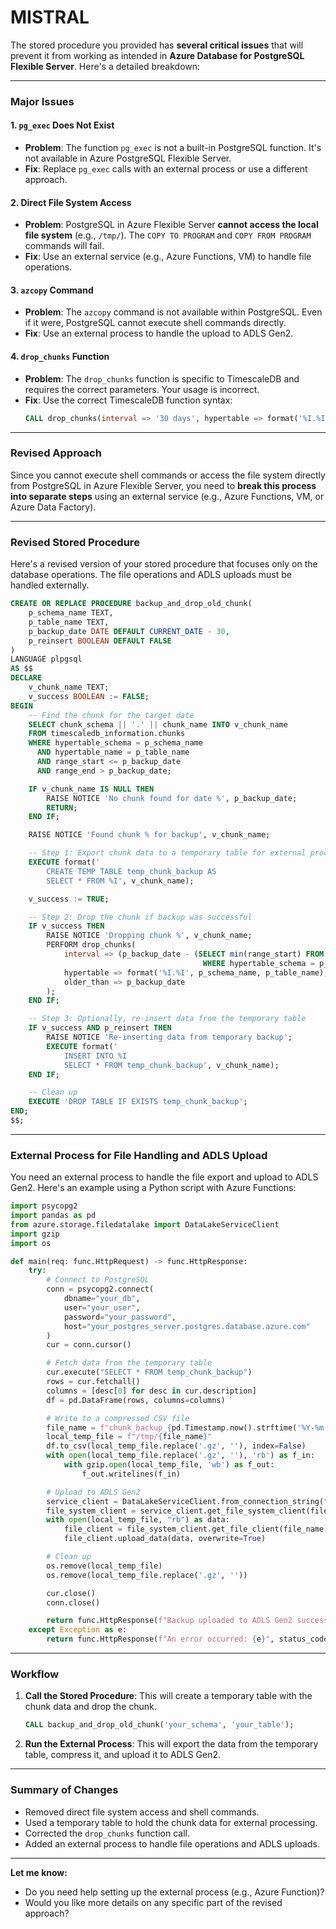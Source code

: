 # MISTRAL

The stored procedure you provided has **several critical issues** that will prevent it from working as intended in **Azure Database for PostgreSQL Flexible Server**. Here's a detailed breakdown:

---

### **Major Issues**

#### **1. `pg_exec` Does Not Exist**
- **Problem**: The function `pg_exec` is not a built-in PostgreSQL function. It's not available in Azure PostgreSQL Flexible Server.
- **Fix**: Replace `pg_exec` calls with an external process or use a different approach.

#### **2. Direct File System Access**
- **Problem**: PostgreSQL in Azure Flexible Server **cannot access the local file system** (e.g., `/tmp/`). The `COPY TO PROGRAM` and `COPY FROM PROGRAM` commands will fail.
- **Fix**: Use an external service (e.g., Azure Functions, VM) to handle file operations.

#### **3. `azcopy` Command**
- **Problem**: The `azcopy` command is not available within PostgreSQL. Even if it were, PostgreSQL cannot execute shell commands directly.
- **Fix**: Use an external process to handle the upload to ADLS Gen2.

#### **4. `drop_chunks` Function**
- **Problem**: The `drop_chunks` function is specific to TimescaleDB and requires the correct parameters. Your usage is incorrect.
- **Fix**: Use the correct TimescaleDB function syntax:
  ```sql
  CALL drop_chunks(interval => '30 days', hypertable => format('%I.%I', p_schema_name, p_table_name));
  ```

---

### **Revised Approach**
Since you cannot execute shell commands or access the file system directly from PostgreSQL in Azure Flexible Server, you need to **break this process into separate steps** using an external service (e.g., Azure Functions, VM, or Azure Data Factory).

---

### **Revised Stored Procedure**
Here's a revised version of your stored procedure that focuses only on the database operations. The file operations and ADLS uploads must be handled externally.

```sql
CREATE OR REPLACE PROCEDURE backup_and_drop_old_chunk(
    p_schema_name TEXT,
    p_table_name TEXT,
    p_backup_date DATE DEFAULT CURRENT_DATE - 30,
    p_reinsert BOOLEAN DEFAULT FALSE
)
LANGUAGE plpgsql
AS $$
DECLARE
    v_chunk_name TEXT;
    v_success BOOLEAN := FALSE;
BEGIN
    -- Find the chunk for the target date
    SELECT chunk_schema || '.' || chunk_name INTO v_chunk_name
    FROM timescaledb_information.chunks
    WHERE hypertable_schema = p_schema_name
      AND hypertable_name = p_table_name
      AND range_start <= p_backup_date
      AND range_end > p_backup_date;

    IF v_chunk_name IS NULL THEN
        RAISE NOTICE 'No chunk found for date %', p_backup_date;
        RETURN;
    END IF;

    RAISE NOTICE 'Found chunk % for backup', v_chunk_name;

    -- Step 1: Export chunk data to a temporary table for external processing
    EXECUTE format('
        CREATE TEMP TABLE temp_chunk_backup AS
        SELECT * FROM %I', v_chunk_name);

    v_success := TRUE;

    -- Step 2: Drop the chunk if backup was successful
    IF v_success THEN
        RAISE NOTICE 'Dropping chunk %', v_chunk_name;
        PERFORM drop_chunks(
            interval => (p_backup_date - (SELECT min(range_start) FROM timescaledb_information.chunks
                                           WHERE hypertable_schema = p_schema_name AND hypertable_name = p_table_name)),
            hypertable => format('%I.%I', p_schema_name, p_table_name),
            older_than => p_backup_date
        );
    END IF;

    -- Step 3: Optionally, re-insert data from the temporary table
    IF v_success AND p_reinsert THEN
        RAISE NOTICE 'Re-inserting data from temporary backup';
        EXECUTE format('
            INSERT INTO %I
            SELECT * FROM temp_chunk_backup', v_chunk_name);
    END IF;

    -- Clean up
    EXECUTE 'DROP TABLE IF EXISTS temp_chunk_backup';
END;
$$;
```

---

### **External Process for File Handling and ADLS Upload**
You need an external process to handle the file export and upload to ADLS Gen2. Here's an example using a Python script with Azure Functions:

```python
import psycopg2
import pandas as pd
from azure.storage.filedatalake import DataLakeServiceClient
import gzip
import os

def main(req: func.HttpRequest) -> func.HttpResponse:
    try:
        # Connect to PostgreSQL
        conn = psycopg2.connect(
            dbname="your_db",
            user="your_user",
            password="your_password",
            host="your_postgres_server.postgres.database.azure.com"
        )
        cur = conn.cursor()

        # Fetch data from the temporary table
        cur.execute("SELECT * FROM temp_chunk_backup")
        rows = cur.fetchall()
        columns = [desc[0] for desc in cur.description]
        df = pd.DataFrame(rows, columns=columns)

        # Write to a compressed CSV file
        file_name = f"chunk_backup_{pd.Timestamp.now().strftime('%Y-%m-%d')}.csv.gz"
        local_temp_file = f"/tmp/{file_name}"
        df.to_csv(local_temp_file.replace('.gz', ''), index=False)
        with open(local_temp_file.replace('.gz', ''), 'rb') as f_in:
            with gzip.open(local_temp_file, 'wb') as f_out:
                f_out.writelines(f_in)

        # Upload to ADLS Gen2
        service_client = DataLakeServiceClient.from_connection_string("your_adls_connection_string")
        file_system_client = service_client.get_file_system_client(file_system="your_container")
        with open(local_temp_file, "rb") as data:
            file_client = file_system_client.get_file_client(file_name)
            file_client.upload_data(data, overwrite=True)

        # Clean up
        os.remove(local_temp_file)
        os.remove(local_temp_file.replace('.gz', ''))

        cur.close()
        conn.close()

        return func.HttpResponse(f"Backup uploaded to ADLS Gen2 successfully as {file_name}", status_code=200)
    except Exception as e:
        return func.HttpResponse(f"An error occurred: {e}", status_code=500)
```

---

### **Workflow**
1. **Call the Stored Procedure**: This will create a temporary table with the chunk data and drop the chunk.
   ```sql
   CALL backup_and_drop_old_chunk('your_schema', 'your_table');
   ```

2. **Run the External Process**: This will export the data from the temporary table, compress it, and upload it to ADLS Gen2.

---

### **Summary of Changes**
- Removed direct file system access and shell commands.
- Used a temporary table to hold the chunk data for external processing.
- Corrected the `drop_chunks` function call.
- Added an external process to handle file operations and ADLS uploads.

---
**Let me know:**
- Do you need help setting up the external process (e.g., Azure Function)?
- Would you like more details on any specific part of the revised approach?
